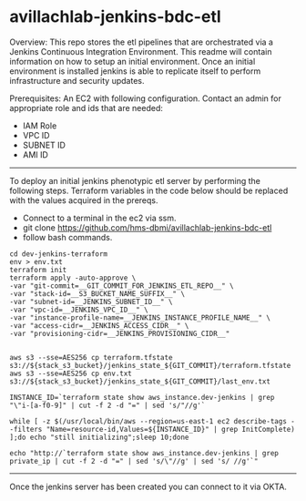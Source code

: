 # avillachlab-jenkins-bdc-etl
Overview:
This repo stores the etl pipelines that are orchestrated via a Jenkins Continuous Integration Environment.  This readme will contain information on how to setup an initial environment.  Once an initial environment is installed jenkins is able to replicate itself to perform infrastructure and security updates.

Prerequisites:
An EC2 with following configuration.  Contact an admin for appropriate role and ids that are needed:
* IAM Role
* VPC ID
* SUBNET ID
* AMI ID

-----------------------------------------------------
To deploy an initial jenkins phenotypic etl server by performing the following steps.  Terraform variables in the code below should be replaced with the values acquired in the prereqs.

* Connect to a terminal in the ec2 via ssm.  
* git clone https://github.com/hms-dbmi/avillachlab-jenkins-bdc-etl
* follow bash commands.
```
cd dev-jenkins-terraform
env > env.txt
terraform init
terraform apply -auto-approve \
-var "git-commit=__GIT_COMMIT_FOR_JENKINS_ETL_REPO__" \
-var "stack-id=__S3_BUCKET_NAME_SUFFIX__" \
-var "subnet-id=__JENKINS_SUBNET_ID__" \
-var "vpc-id=__JENKINS_VPC_ID__" \
-var "instance-profile-name=__JENKINS_INSTANCE_PROFILE_NAME__" \
-var "access-cidr=__JENKINS_ACCESS_CIDR__" \
-var "provisioning-cidr=__JENKINS_PROVISIONING_CIDR__"


aws s3 --sse=AES256 cp terraform.tfstate s3://${stack_s3_bucket}/jenkins_state_${GIT_COMMIT}/terraform.tfstate 
aws s3 --sse=AES256 cp env.txt s3://${stack_s3_bucket}/jenkins_state_${GIT_COMMIT}/last_env.txt

INSTANCE_ID=`terraform state show aws_instance.dev-jenkins | grep "\"i-[a-f0-9]" | cut -f 2 -d "=" | sed 's/"//g'`

while [ -z $(/usr/local/bin/aws --region=us-east-1 ec2 describe-tags --filters "Name=resource-id,Values=${INSTANCE_ID}" | grep InitComplete) ];do echo "still initializing";sleep 10;done

echo "http://`terraform state show aws_instance.dev-jenkins | grep private_ip | cut -f 2 -d "=" | sed 's/\"//g' | sed 's/ //g'`"
```
-----------------------------------------------------

Once the jenkins server has been created you can connect to it via OKTA. 


   